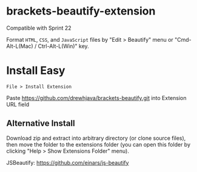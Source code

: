 brackets-beautify-extension
============================

Compatible with Sprint 22

Format `HTML`, `CSS`, and `JavaScript` files by "Edit > Beautify" menu or "Cmd-Alt-L(Mac) / Ctrl-Alt-L(Win)" key.

Install Easy
===

`File > Install Extension`

Paste https://github.com/drewhjava/brackets-beautify.git into Extension URL field


Alternative Install
---
Download zip and extract into arbitrary directory (or clone source files), then move the folder to the extensions folder (you can open this folder by clicking "Help > Show Extensions Folder" menu).

JSBeautify: https://github.com/einars/js-beautify
